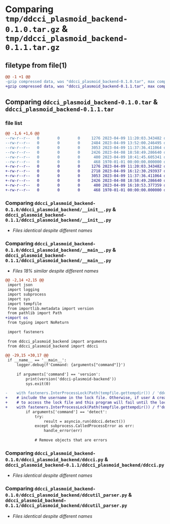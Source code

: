 # Comparing `tmp/ddcci_plasmoid_backend-0.1.0.tar.gz` & `tmp/ddcci_plasmoid_backend-0.1.1.tar.gz`

## filetype from file(1)

```diff
@@ -1 +1 @@
-gzip compressed data, was "ddcci_plasmoid_backend-0.1.0.tar", max compression
+gzip compressed data, was "ddcci_plasmoid_backend-0.1.1.tar", max compression
```

## Comparing `ddcci_plasmoid_backend-0.1.0.tar` & `ddcci_plasmoid_backend-0.1.1.tar`

### file list

```diff
@@ -1,6 +1,6 @@
--rw-r--r--   0        0        0     1276 2023-04-09 11:20:03.343482 ddcci_plasmoid_backend-0.1.0/ddcci_plasmoid_backend/__init__.py
--rw-r--r--   0        0        0     2484 2023-04-09 13:52:00.246495 ddcci_plasmoid_backend-0.1.0/ddcci_plasmoid_backend/__main__.py
--rw-r--r--   0        0        0     3053 2023-04-09 11:37:36.411064 ddcci_plasmoid_backend-0.1.0/ddcci_plasmoid_backend/ddcci.py
--rw-r--r--   0        0        0     2426 2023-04-08 18:58:49.286640 ddcci_plasmoid_backend-0.1.0/ddcci_plasmoid_backend/ddcutil_parser.py
--rw-r--r--   0        0        0      400 2023-04-09 10:41:45.605341 ddcci_plasmoid_backend-0.1.0/pyproject.toml
--rw-r--r--   0        0        0      468 1970-01-01 00:00:00.000000 ddcci_plasmoid_backend-0.1.0/PKG-INFO
+-rw-r--r--   0        0        0     1276 2023-04-09 11:20:03.343482 ddcci_plasmoid_backend-0.1.1/ddcci_plasmoid_backend/__init__.py
+-rw-r--r--   0        0        0     2718 2023-04-09 16:12:30.293937 ddcci_plasmoid_backend-0.1.1/ddcci_plasmoid_backend/__main__.py
+-rw-r--r--   0        0        0     3053 2023-04-09 11:37:36.411064 ddcci_plasmoid_backend-0.1.1/ddcci_plasmoid_backend/ddcci.py
+-rw-r--r--   0        0        0     2426 2023-04-08 18:58:49.286640 ddcci_plasmoid_backend-0.1.1/ddcci_plasmoid_backend/ddcutil_parser.py
+-rw-r--r--   0        0        0      400 2023-04-09 16:10:53.377359 ddcci_plasmoid_backend-0.1.1/pyproject.toml
+-rw-r--r--   0        0        0      468 1970-01-01 00:00:00.000000 ddcci_plasmoid_backend-0.1.1/PKG-INFO
```

### Comparing `ddcci_plasmoid_backend-0.1.0/ddcci_plasmoid_backend/__init__.py` & `ddcci_plasmoid_backend-0.1.1/ddcci_plasmoid_backend/__init__.py`

 * *Files identical despite different names*

### Comparing `ddcci_plasmoid_backend-0.1.0/ddcci_plasmoid_backend/__main__.py` & `ddcci_plasmoid_backend-0.1.1/ddcci_plasmoid_backend/__main__.py`

 * *Files 18% similar despite different names*

```diff
@@ -2,14 +2,15 @@
 import json
 import logging
 import subprocess
 import sys
 import tempfile
 from importlib.metadata import version
 from pathlib import Path
+import os
 from typing import NoReturn
 
 import fasteners
 
 from ddcci_plasmoid_backend import arguments
 from ddcci_plasmoid_backend import ddcci
 
@@ -29,15 +30,17 @@
 if __name__ == '__main__':
     logger.debug(f'Command: {arguments["command"]}')
 
     if arguments['command'] == 'version':
         print(version('ddcci-plasmoid-backend'))
         sys.exit(0)
 
-    with fasteners.InterProcessLock(Path(tempfile.gettempdir()) / 'ddcci_plasmoid_backend.lock'):
+    # include the username in the lock file. Otherwise, if user A creates a lock, user B may not have the permissions
+    # to access the lock file and this program will fail until the lock file is deleted.
+    with fasteners.InterProcessLock(Path(tempfile.gettempdir()) / f'ddcci_plasmoid_backend-{os.getlogin()}.lock'):
         if arguments['command'] == 'detect':
             try:
                 result = asyncio.run(ddcci.detect())
             except subprocess.CalledProcessError as err:
                 handle_error(err)
 
             # Remove objects that are errors
```

### Comparing `ddcci_plasmoid_backend-0.1.0/ddcci_plasmoid_backend/ddcci.py` & `ddcci_plasmoid_backend-0.1.1/ddcci_plasmoid_backend/ddcci.py`

 * *Files identical despite different names*

### Comparing `ddcci_plasmoid_backend-0.1.0/ddcci_plasmoid_backend/ddcutil_parser.py` & `ddcci_plasmoid_backend-0.1.1/ddcci_plasmoid_backend/ddcutil_parser.py`

 * *Files identical despite different names*

